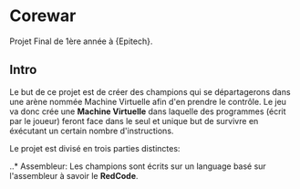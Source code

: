# Corewar
Projet Final de 1ère année à {Epitech}.

## Intro
Le but de ce projet est de créer des champions qui se départagerons dans une arène nommée Machine Virtuelle afin d'en prendre le contrôle.
Le jeu va donc crée une **Machine Virtuelle** dans laquelle des programmes (écrit par le joueur) feront face dans le seul et unique but de survivre en éxécutant un certain nombre d'instructions.

Le projet est divisé en trois parties distinctes:

..* Assembleur: Les champions sont écrits sur un language basé sur l'assembleur à savoir le **RedCode**.

